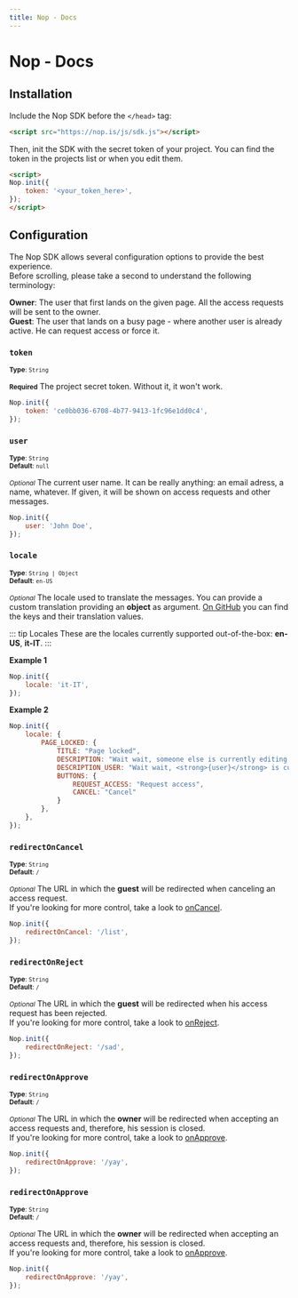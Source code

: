```yaml
---
title: Nop - Docs
---
```

# Nop - Docs

## Installation

Include the Nop SDK before the `</head>` tag:

```html
<script src="https://nop.is/js/sdk.js"></script>
```

Then, init the SDK with the secret token of your project. You can find the token in the projects list or when you edit them.

```html
<script>
Nop.init({
    token: '<your_token_here>',
});
</script>
```


## Configuration

The Nop SDK allows several configuration options to provide the best experience.  
Before scrolling, please take a second to understand the following terminology:  

**Owner**: The user that first lands on the given page. All the access requests will be sent to the owner.  
**Guest**: The user that lands on a busy page - where another user is already active. He can request access or force it. 

### `token`

<small>**Type**: `String`</small>  

<small>**Required**</small> The project secret token. Without it, it won't work.

```js
Nop.init({
    token: 'ce0bb036-6708-4b77-9413-1fc96e1dd0c4',
});
```

### `user`

<small>**Type**: `String`</small>  
<small>**Default**: `null`</small>  

<small>*Optional*</small> The current user name. It can be really anything: an email adress, a name, whatever. If given, it will be shown on access requests and other messages.

```js
Nop.init({
    user: 'John Doe',
});
```

### `locale`

<small>**Type**: `String | Object`</small>  
<small>**Default**: `en-US`</small>  

<small>*Optional*</small> The locale used to translate the messages. You can provide a custom translation providing an **object** as argument. [On GitHub](https://github.com/nop-is/i18n/blob/master/en-US.json) you can find the keys and their translation values.  

::: tip Locales
These are the locales currently supported out-of-the-box: <strong>en-US</strong>, <strong>it-IT</strong>.
:::

**Example 1**
```js
Nop.init({
    locale: 'it-IT',
});
```

**Example 2**
```js
Nop.init({
    locale: {
        PAGE_LOCKED: {
            TITLE: "Page locked",
            DESCRIPTION: "Wait wait, someone else is currently editing this page!",
            DESCRIPTION_USER: "Wait wait, <strong>{user}</strong> is currently editing this page!",
            BUTTONS: {
                REQUEST_ACCESS: "Request access",
                CANCEL: "Cancel"
            }
        },
    },
});
```

### `redirectOnCancel`

<small>**Type**: `String`</small>  
<small>**Default**: `/`</small>  

<small>*Optional*</small> The URL in which the **guest** will be redirected when canceling an access request.  
If you're looking for more control, take a look to [onCancel](#on-cancel).

```js
Nop.init({
    redirectOnCancel: '/list',
});
```

### `redirectOnReject`

<small>**Type**: `String`</small>  
<small>**Default**: `/`</small>  

<small>*Optional*</small> The URL in which the **guest** will be redirected when his access request has been rejected.  
If you're looking for more control, take a look to [onReject](#on-reject).

```js
Nop.init({
    redirectOnReject: '/sad',
});
```

### `redirectOnApprove`

<small>**Type**: `String`</small>  
<small>**Default**: `/`</small>  

<small>*Optional*</small> The URL in which the **owner** will be redirected when accepting an access requests and, therefore, his session is closed.  
If you're looking for more control, take a look to [onApprove](#on-approve).

```js
Nop.init({
    redirectOnApprove: '/yay',
});
```

### `redirectOnApprove`

<small>**Type**: `String`</small>  
<small>**Default**: `/`</small>  

<small>*Optional*</small> The URL in which the **owner** will be redirected when accepting an access requests and, therefore, his session is closed.  
If you're looking for more control, take a look to [onApprove](#on-approve).

```js
Nop.init({
    redirectOnApprove: '/yay',
});
```